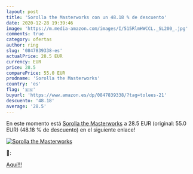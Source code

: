 ```yaml
---
layout: post
title: 'Sorolla the Masterworks con un 48.18 % de descuento'
date: 2020-12-28 19:39:46
image: 'https://m.media-amazon.com/images/I/515RlmHWCCL._SL200_.jpg'
comments: true
category: ofertas
author: ring
slug: '0847839338-es'
actualPrice: 28.5 EUR
currency: EUR
price: 28.5
comparePrice: 55.0 EUR
prodname: 'Sorolla the Masterworks'
country: 'es'
flag: '🇪🇸'
buyurl: 'https://www.amazon.es/dp/0847839338/?tag=tolees-21'
descuento: '48.18'
average: '28.5'
---
```


En este momento está [Sorolla the Masterworks](https://www.amazon.es/dp/0847839338/?tag=tolees-21) a 28.5 EUR (original: 55.0 EUR) (48.18 %  de descuento) en el siguiente enlace!

[![Sorolla the Masterworks](https://m.media-amazon.com/images/I/515RlmHWCCL._SL200_.jpg)](https://www.amazon.es/dp/0847839338/?tag=tolees-21)

🔎:


[Aquí!!!](https://www.amazon.es/dp/0847839338/?tag=tolees-21)
